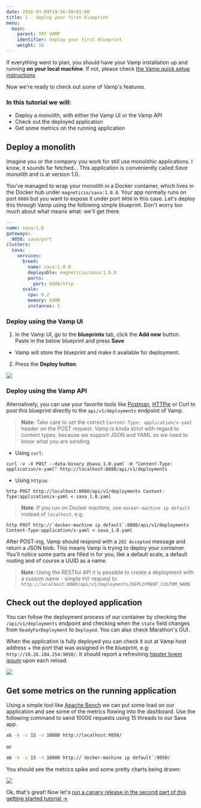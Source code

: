```yaml
---
date: 2016-03-09T19:56:50+01:00
title: 1 - deploy your first blueprint
menu:
  main:
    parent: TRY VAMP
    identifier: deploy your first blueprint
    weight: 10
---
```


If everything went to plan, you should have your Vamp installation up and running __on your local machine__. If not, please check [the Vamp quick setup instructions](/quick-setup/)

Now we're ready to check out some of Vamp's features. 

### In this tutorial we will:  

* Deploy a monolith, with either the Vamp UI or the Vamp API
* Check out the deployed application
* Get some metrics on the running application

## Deploy a monolith

Imagine you or the company you work for still use monolithic applications. I know, it sounds far fetched...
This application is conveniently called *Sava monolith* and is at version 1.0.  

You've managed to wrap your monolith in a Docker container, which lives in the Docker hub under `magneticio/sava:1.0.0`. Your app normally runs on port `8080` but you want to expose it under port `9050` in this case. Let's deploy this through Vamp using the following simple blueprint. Don't worry too much about what means what: we'll get there.

```yaml
---
name: sava:1.0
gateways:
  9050: sava/port
clusters:
  sava:
    services:
      breed:
        name: sava:1.0.0
        deployable: magneticio/sava:1.0.0
        ports:
          port: 8080/http
      scale:
        cpu: 0.2       
        memory: 64MB
        instances: 1
```


### Deploy using the Vamp UI

1. In the Vamp UI, go to the **blueprints** tab, click the **Add new** button. Paste in the below blueprint and press **Save**   
  * Vamp will store the blueprint and make it available for deployment. 
  
2. Press the **Deploy button**.

![](/img/screenshots/tut1_deploy.gif)

### Deploy using the Vamp API

Alternatively, you can use your favorite tools like [Postman](https://www.getpostman.com/), [HTTPie](https://github.com/jakubroztocil/httpie) or Curl to post this blueprint directly to the `api/v1/deployments` endpoint of Vamp.

>**Note**: Take care to set the correct `Content-Type: application/x-yaml` header on the POST request. Vamp is kinda
strict with regard to content types, because we support JSON and YAML so we need to know what you are sending. 

* Using `curl`:

```
curl -v -X POST --data-binary @sava_1.0.yaml -H "Content-Type: application/x-yaml" http://localhost:8080/api/v1/deployments
```

* Using `httpie`:

```
http POST http://localhost:8080/api/v1/deployments Content-Type:application/x-yaml < sava_1.0.yaml
```

>**Note**: If you run on Docker machine, use `docker-machine ip default` instead of `localhost`, e.g.
```
http POST http://`docker-machine ip default`:8080/api/v1/deployments Content-Type:application/x-yaml < sava_1.0.yaml
```

After POST-ing, Vamp should respond with a `202 Accepted` message and return a JSON blob. This means Vamp is trying to deploy your container. You'll notice some parts are filled in for you, like a default scale, a default routing and of course a UUID as a name.

>**Note**: Using the RESTful API it is possible to create a deployment with a custom name - simple `PUT` request to `http://localhost:8080/api/v1/deployments/DEPLOYMENT_CUSTOM_NAME`

## Check out the deployed application 

You can follow the deployment process of our container by checking the `/api/v1/deployments` endpoint and checking when the `state` field changes from `ReadyForDeployment` to `Deployed`. You can also check Marathon's GUI.

When the application is fully deployed you can check it out at Vamp host address + the port that was assigned in the blueprint, e.g: `http://10.26.184.254:9050/`. It should report a refreshing [hipster lorem ipsum](http://hipsterjesus.com/) upon each reload.

![](/img/screenshots/monolith1.png)

## Get some metrics on the running application

Using a simple tool like [Apache Bench](https://httpd.apache.org/docs/2.2/programs/ab.html) we can put some load on our application and see some of the metrics flowing into the dashboard. Use the following command to send 10000 requests using 15 threads to our Sava app.

```bash
ab -k -c 15 -n 10000 http://localhost:9050/
```
or
```bash
ab -k -c 15 -n 10000 http://`docker-machine ip default`:9050/
```

You should see the metrics spike and some pretty charts being drawn:

![](/img/screenshots/tut1_metrics.png)

Ok, that's great! Now let's [run a canary release in the second part of this getting started tutorial →](/canary-release/)